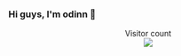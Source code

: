 ### Hi guys, I'm odinn 🌱
<!-- <a href=#><img src="contributions.svg"></a> -->
<p align="center"> 
  Visitor count<br>
  <img src="https://profile-counter.glitch.me/sreypheasin/count.svg" />
</p>




